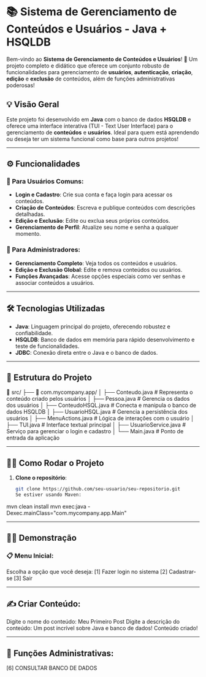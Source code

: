 # 📚 Sistema de Gerenciamento de Conteúdos e Usuários - Java + HSQLDB

Bem-vindo ao **Sistema de Gerenciamento de Conteúdos e Usuários**! 🎉 Um projeto completo e didático que oferece um conjunto robusto de funcionalidades para gerenciamento de **usuários**, **autenticação**, **criação**, **edição** e **exclusão** de conteúdos, além de funções administrativas poderosas!

## 💡 Visão Geral

Este projeto foi desenvolvido em **Java** com o banco de dados **HSQLDB** e oferece uma interface interativa (TUI - Text User Interface) para o gerenciamento de **conteúdos** e **usuários**. Ideal para quem está aprendendo ou deseja ter um sistema funcional como base para outros projetos!

---

## ⚙️ Funcionalidades

### 🚀 Para Usuários Comuns:
- **Login e Cadastro**: Crie sua conta e faça login para acessar os conteúdos.
- **Criação de Conteúdos**: Escreva e publique conteúdos com descrições detalhadas.
- **Edição e Exclusão**: Edite ou exclua seus próprios conteúdos.
- **Gerenciamento de Perfil**: Atualize seu nome e senha a qualquer momento.

### 👑 Para Administradores:
- **Gerenciamento Completo**: Veja todos os conteúdos e usuários.
- **Edição e Exclusão Global**: Edite e remova conteúdos ou usuários.
- **Funções Avançadas**: Acesse opções especiais como ver senhas e associar conteúdos a usuários.
  
---

## 🛠️ Tecnologias Utilizadas

- **Java**: Linguagem principal do projeto, oferecendo robustez e confiabilidade.
- **HSQLDB**: Banco de dados em memória para rápido desenvolvimento e teste de funcionalidades.
- **JDBC**: Conexão direta entre o Java e o banco de dados.

---

## 🚧 Estrutura do Projeto

📁 src/ ├── 📂 com.mycompany.app/ │ ├── Conteudo.java # Representa o conteúdo criado pelos usuários │ ├── Pessoa.java # Gerencia os dados dos usuários │ ├── ConteudoHSQL.java # Conecta e manipula o banco de dados HSQLDB │ ├── UsuarioHSQL.java # Gerencia a persistência dos usuários │ ├── MenuActions.java # Lógica de interações com o usuário │ ├── TUI.java # Interface textual principal │ ├── UsuarioService.java # Serviço para gerenciar o login e cadastro │ └── Main.java # Ponto de entrada da aplicação

---

## 🏃‍♂️ Como Rodar o Projeto

1. **Clone o repositório**:
   ```bash
   git clone https://github.com/seu-usuario/seu-repositorio.git
   Se estiver usando Maven:
  mvn clean install
  mvn exec:java -Dexec.mainClass="com.mycompany.app.Main"
  
---

## 👩‍💻 Demonstração
### 📋 Menu Inicial:
Escolha a opção que você deseja:
[1] Fazer login no sistema
[2] Cadastrar-se
[3] Sair

---

## ✍️ Criar Conteúdo:
Digite o nome do conteúdo: Meu Primeiro Post
Digite a descrição do conteúdo: Um post incrível sobre Java e banco de dados!
Conteúdo criado!

---

## 🔧 Funções Administrativas:
[6] CONSULTAR BANCO DE DADOS

